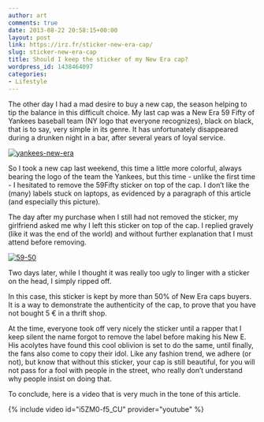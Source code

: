 ```yaml
---
author: art
comments: true
date: 2013-08-22 20:58:15+00:00
layout: post
link: https://irz.fr/sticker-new-era-cap/
slug: sticker-new-era-cap
title: Should I keep the sticker of my New Era cap?
wordpress_id: 1438464097
categories:
- Lifestyle
---
```


The other day I had a mad desire to buy a new cap, the season helping to tip the balance in this difficult choice. My last cap was a New Era 59 Fifty of Yankees baseball team (NY logo that everyone recognizes), black on black, that is to say, very simple in its genre. It has unfortunately disappeared during a drunken night in a bar, after several years of loyal service.<!-- more -->

[![yankees-new-era](https://static.irz.fr/2013/08/yankees-new-era.jpg)](https://irz.fr/recherche?q=yankees-new-era)

So I took a new cap last weekend, this time a little more colorful, always bearing the logo of the team the Yankees, but this time - unlike the first time - I hesitated to remove the 59Fifty sticker on top of the cap. I don’t like the (many) labels stuck on laptops, as evidenced by a paragraph of this article (and especially this picture).

The day after my purchase when I still had not removed the sticker, my girlfriend asked me why I left this sticker on top of the cap. I replied gravely (like it was the end of the world) and without further explanation that I must attend before removing.

[![59-50](https://static.irz.fr/2013/08/59-50.png)](https://irz.fr/recherche?q=59-50)

Two days later, while I thought it was really too ugly to linger with a sticker on the head, I simply ripped off.

In this case, this sticker is kept by more than 50% of New Era caps buyers. It is a way to demonstrate the authenticity of the cap, to prove that you have not bought 5 € in a thrift shop.

At the time, everyone took off very nicely the sticker until a rapper that I keep silent the name forgot to remove the label before making his New E. His acolytes have found this cool oblivion is set to do the same, until finally, the fans also come to copy their idol. Like any fashion trend, we adhere (or not), but know that without this sticker, your cap is still beautiful, for you will not pass for a fool with people in the street, who really don’t understand why people insist on doing that.

To conclude, here is a video that is very much in the tone of this article.

{% include video id="i5ZM0-f5_CU" provider="youtube" %}
